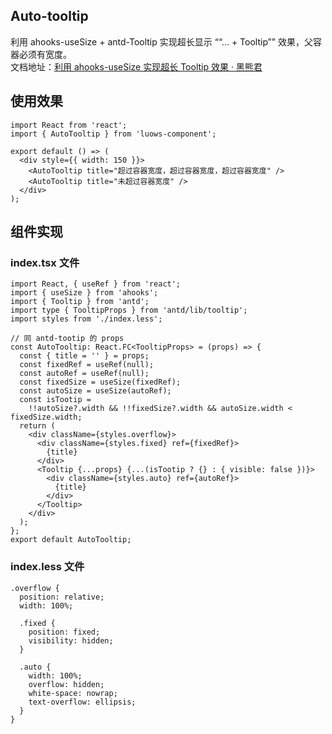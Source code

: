 ## Auto-tooltip

利用 ahooks-useSize + antd-Tooltip 实现超长显示 ““... + Tooltip”” 效果，父容器必须有宽度。  
文档地址：[利用 ahooks-useSize 实现超长 Tooltip 效果 · 黑熊君](https://www.yuque.com/luowenshuai/design/gk0oxc '利用 ahooks-useSize 实现超长 Tooltip 效果 · 黑熊君')

## 使用效果

```tsx
import React from 'react';
import { AutoTooltip } from 'luows-component';

export default () => (
  <div style={{ width: 150 }}>
    <AutoTooltip title="超过容器宽度，超过容器宽度，超过容器宽度" />
    <AutoTooltip title="未超过容器宽度" />
  </div>
);
```

## 组件实现

### index.tsx 文件

```tsx | pure
import React, { useRef } from 'react';
import { useSize } from 'ahooks';
import { Tooltip } from 'antd';
import type { TooltipProps } from 'antd/lib/tooltip';
import styles from './index.less';

// 同 antd-tootip 的 props
const AutoTooltip: React.FC<TooltipProps> = (props) => {
  const { title = '' } = props;
  const fixedRef = useRef(null);
  const autoRef = useRef(null);
  const fixedSize = useSize(fixedRef);
  const autoSize = useSize(autoRef);
  const isTootip =
    !!autoSize?.width && !!fixedSize?.width && autoSize.width < fixedSize.width;
  return (
    <div className={styles.overflow}>
      <div className={styles.fixed} ref={fixedRef}>
        {title}
      </div>
      <Tooltip {...props} {...(isTootip ? {} : { visible: false })}>
        <div className={styles.auto} ref={autoRef}>
          {title}
        </div>
      </Tooltip>
    </div>
  );
};
export default AutoTooltip;
```

### index.less 文件

```tsx | pure
.overflow {
  position: relative;
  width: 100%;

  .fixed {
    position: fixed;
    visibility: hidden;
  }

  .auto {
    width: 100%;
    overflow: hidden;
    white-space: nowrap;
    text-overflow: ellipsis;
  }
}
```
